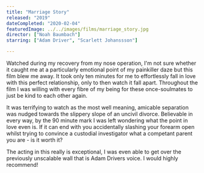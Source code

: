 ```yaml
---
title: "Marriage Story"
released: "2019"
dateCompleted: "2020-02-04"
featuredImage: ../../images/films/marriage_story.jpg
director: ["Noah Baumbach"]
starring: ["Adam Driver", "Scarlett Johanssson"]

---
```


Watched during my recovery from my nose operation, I'm not sure whether it
caught me at a particularly emotional point of my painkiller daze but this film
blew me away. It took only ten minutes for me to effortlessly fall in love with 
this perfect relationship, only to then watch it fall apart. Throughout the
film I was willing with every fibre of my being for these once-soulmates to
just be kind to each other again.

It was terrifying to watch as the most well meaning, amicable separation was
nudged towards the slippery slope of an uncivil divorce. Believable in every 
way, by the 90 minute mark I was left wondering what the point in love even is.
If it can end with you accidentally slashing your forearm open whilst trying to 
convince a custodial investigator what a competant parent you are - is it worth 
it?

The acting in this really is exceptional, I was even able to get over the 
previously unscalable wall that is Adam Drivers voice. I would highly recommend!

